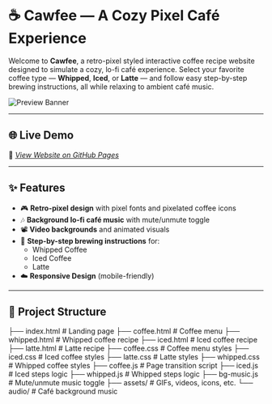 # ☕ Cawfee — A Cozy Pixel Café Experience

Welcome to **Cawfee**, a retro-pixel styled interactive coffee recipe website designed to simulate a cozy, lo-fi café experience. Select your favorite coffee type — **Whipped**, **Iced**, or **Latte** — and follow easy step-by-step brewing instructions, all while relaxing to ambient café music.

![Preview Banner](https://media.tenor.com/ncPUIWl7EtcAAAAi/coffee.gif)


---

## 🌐 Live Demo

🔗 *[View Website on GitHub Pages](https://github.com/PiyushSakhuja/CawFee)*  


---

## ✨ Features

- 🎮 **Retro-pixel design** with pixel fonts and pixelated coffee icons
- 🎶 **Background lo-fi café music** with mute/unmute toggle
- 📽️ **Video backgrounds** and animated visuals
- 📜 **Step-by-step brewing instructions** for:
  - Whipped Coffee
  - Iced Coffee
  - Latte
- ☁️ **Responsive Design** (mobile-friendly)

---

## 📁 Project Structure

├── index.html # Landing page
├── coffee.html # Coffee menu
├── whipped.html # Whipped coffee recipe
├── iced.html # Iced coffee recipe
├── latte.html # Latte recipe
├── coffee.css # Coffee menu styles
├── iced.css # Iced coffee styles
├── latte.css # Latte styles
├── whipped.css # Whipped coffee styles
├── coffee.js # Page transition script
├── iced.js # Iced steps logic
├── whipped.js # Whipped steps logic
├── bg-music.js # Mute/unmute music toggle
├── assets/ # GIFs, videos, icons, etc.
└── audio/ # Café background music
